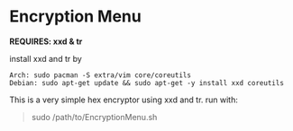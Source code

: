# Encryption Menu

<b>REQUIRES: xxd & tr</b>

install xxd and tr by

`Arch: sudo pacman -S extra/vim core/coreutils` \
`Debian: sudo apt-get update && sudo apt-get -y install xxd coreutils`


This is a very simple hex encryptor using xxd and tr.
run with:

> sudo /path/to/EncryptionMenu.sh
